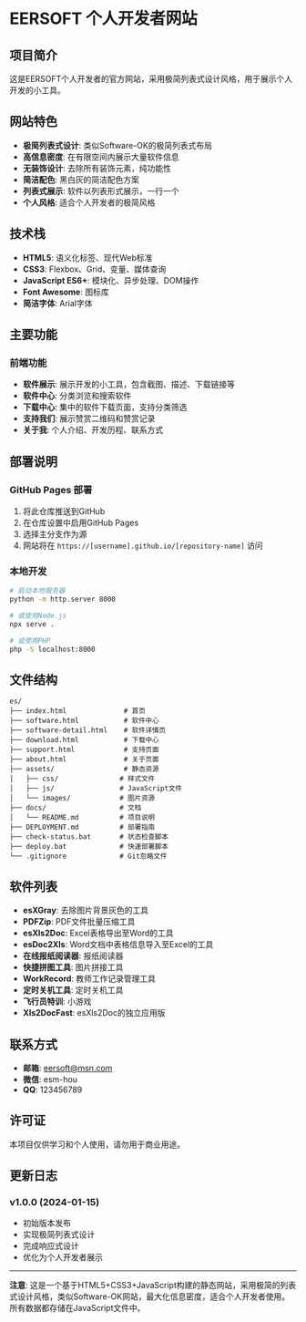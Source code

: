 # EERSOFT 个人开发者网站

## 项目简介

这是EERSOFT个人开发者的官方网站，采用极简列表式设计风格，用于展示个人开发的小工具。

## 网站特色

- **极简列表式设计**: 类似Software-OK的极简列表式布局
- **高信息密度**: 在有限空间内展示大量软件信息
- **无装饰设计**: 去除所有装饰元素，纯功能性
- **简洁配色**: 黑白灰的简洁配色方案
- **列表式展示**: 软件以列表形式展示，一行一个
- **个人风格**: 适合个人开发者的极简风格

## 技术栈

- **HTML5**: 语义化标签、现代Web标准
- **CSS3**: Flexbox、Grid、变量、媒体查询
- **JavaScript ES6+**: 模块化、异步处理、DOM操作
- **Font Awesome**: 图标库
- **简洁字体**: Arial字体

## 主要功能

### 前端功能
- **软件展示**: 展示开发的小工具，包含截图、描述、下载链接等
- **软件中心**: 分类浏览和搜索软件
- **下载中心**: 集中的软件下载页面，支持分类筛选
- **支持我们**: 展示赞赏二维码和赞赏记录
- **关于我**: 个人介绍、开发历程、联系方式

## 部署说明

### GitHub Pages 部署

1. 将此仓库推送到GitHub
2. 在仓库设置中启用GitHub Pages
3. 选择主分支作为源
4. 网站将在 `https://[username].github.io/[repository-name]` 访问

### 本地开发

```bash
# 启动本地服务器
python -m http.server 8000

# 或使用Node.js
npx serve .

# 或使用PHP
php -S localhost:8000
```

## 文件结构

```
es/
├── index.html              # 首页
├── software.html           # 软件中心
├── software-detail.html    # 软件详情页
├── download.html           # 下载中心
├── support.html            # 支持页面
├── about.html              # 关于页面
├── assets/                 # 静态资源
│   ├── css/               # 样式文件
│   ├── js/                # JavaScript文件
│   └── images/            # 图片资源
├── docs/                  # 文档
│   └── README.md          # 项目说明
├── DEPLOYMENT.md          # 部署指南
├── check-status.bat       # 状态检查脚本
├── deploy.bat             # 快速部署脚本
└── .gitignore             # Git忽略文件
```

## 软件列表

- **esXGray**: 去除图片背景灰色的工具
- **PDFZip**: PDF文件批量压缩工具
- **esXls2Doc**: Excel表格导出至Word的工具
- **esDoc2Xls**: Word文档中表格信息导入至Excel的工具
- **在线报纸阅读器**: 报纸阅读器
- **快捷拼图工具**: 图片拼接工具
- **WorkRecord**: 教师工作记录管理工具
- **定时关机工具**: 定时关机工具
- **飞行员特训**: 小游戏
- **Xls2DocFast**: esXls2Doc的独立应用版

## 联系方式

- **邮箱**: eersoft@msn.com
- **微信**: esm-hou
- **QQ**: 123456789

## 许可证

本项目仅供学习和个人使用，请勿用于商业用途。

## 更新日志

### v1.0.0 (2024-01-15)
- 初始版本发布
- 实现极简列表式设计
- 完成响应式设计
- 优化为个人开发者展示

---

**注意**: 这是一个基于HTML5+CSS3+JavaScript构建的静态网站，采用极简的列表式设计风格，类似Software-OK网站，最大化信息密度，适合个人开发者使用。所有数据都存储在JavaScript文件中。
